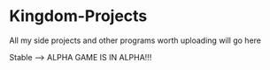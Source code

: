 # Kingdom-Projects
All my side projects and other programs worth uploading will go here


Stable --> ALPHA
GAME IS IN ALPHA!!!
